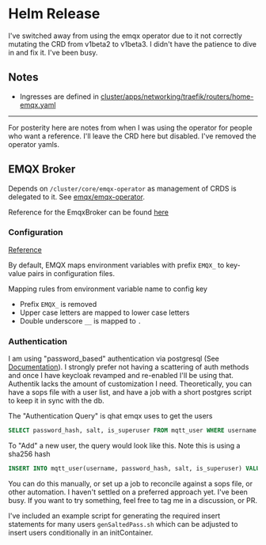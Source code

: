 # Helm Release

I've switched away from using the emqx operator due to it not correctly mutating the CRD from v1beta2 to v1beta3. I didn't have the patience to dive in and fix it. I've been busy.

## Notes

* Ingresses are defined in [cluster/apps/networking/traefik/routers/home-emqx.yaml](https://github.com/h3mmy/bloopysphere/blob/main/cluster/apps/networking/traefik/routers/home-emqx.yaml)

---
For posterity here are notes from when I was using the operator for people who want a reference. I'll leave the CRD here but disabled. I've removed the operator yamls.

## EMQX Broker

Depends on `/cluster/core/emqx-operator` as management of CRDS is delegated to it. See [emqx/emqx-operator](https://github.com/emqx/emqx-operator).

Reference for the EmqxBroker can be found [here](https://github.com/emqx/emqx-operator/tree/main/docs/en_US/reference)

### Configuration

[Reference](https://www.emqx.io/docs/en/v4.4/configuration/configuration.html)

By default, EMQX maps environment variables with prefix `EMQX_` to key-value pairs in configuration files.

Mapping rules from environment variable name to config key

* Prefix `EMQX_` is removed
* Upper case letters are mapped to lower case letters
* Double underscore `__` is mapped to `.`

### Authentication

I am using "password_based" authentication via postgresql (See [Documentation](https://www.emqx.io/docs/en/v5.0/security/authn/postgresql.html)). I strongly prefer not having a scattering of auth methods and once I have keycloak revamped and re-enabled I'll be using that. Authentik lacks the amount of customization I need. Theoretically, you can have a sops file with a user list, and have a job with a short postgres script to keep it in sync with the db.

The "Authentication Query" is qhat emqx uses to get the users

```sql
SELECT password_hash, salt, is_superuser FROM mqtt_user WHERE username = ${username} LIMIT 1
```

To "Add" a new user, the query would look like this. Note this is using a sha256 hash

```sql
INSERT INTO mqtt_user(username, password_hash, salt, is_superuser) VALUES ('user123', 'bede90386d450cea8b77b822f8887065e4e5abf132c2f9dccfcc7fbd4cba5e35', 'salt', true);
```

You can do this manually, or set up a job to reconcile against a sops file, or other automation. I haven't settled on a preferred approach yet. I've been busy. If you want to try something, feel free to tag me in a discussion, or PR.

I've included an example script for generating the required insert statements for many users `genSaltedPass.sh` which can be adjusted to insert users conditionally in an initContainer.

